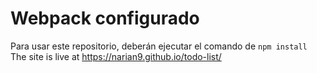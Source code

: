 # Webpack configurado

Para usar este repositorio, deberán ejecutar el comando de ```npm install```
The site is live at https://narian9.github.io/todo-list/

